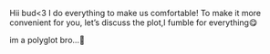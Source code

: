 Hii bud<3
I do everything to make us comfortable!
To make it more convenient for you, let’s discuss the plot,I fumble for everything😋

im a polyglot bro...🩻
